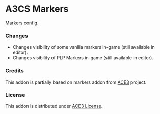 # A3CS Markers
Markers config.

### Changes
- Changes visibility of some vanilla markers in-game (still available in editor).
- Changes visibility of PLP Markers in-game (still available in editor).

### Credits
This addon is partially based on markers addon from [ACE3](https://github.com/acemod/ACE3) project.

### License
This addon is distributed under [ACE3 License](https://github.com/acemod/ACE3/blob/master/LICENSE).
